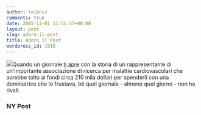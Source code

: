 ```yaml
---
author: leibniz
comments: true
date: 2005-12-01 11:51:47+00:00
layout: post
slug: adoro-il-post
title: Adoro il Post
wordpress_id: 1915
---
```


![](http://www.nypost.com/img/front120105.gif)Quando un giornale [ti apre](http://www.nypost.com/news/nationalnews/58336.htm) con la storia di un rappresentante di un'importante associazione di ricerca per malattie cardiovascolari che avrebbe tolto ai fondi circa 210 mila dollari per spenderli con una dominatrice che lo frustava, bè quel giornale - almeno quel giorno - non ha rivali.

### NY Post
